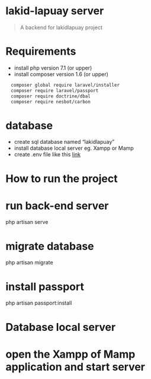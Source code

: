 # lakid-lapuay server

> A backend for lakidlapuay project

# Requirements
  * install php version 7.1 (or upper)
  * install composer version 1.6 (or upper)
  ``` bash
    composer global require laravel/installer
    composer require laravel/passport
    composer require doctrine/dbal
    composer require nesbot/carbon
   ```
  # database
  * create sql database named “lakidlapuay”
  * install database local server eg. Xampp or Mamp
  * create .env file like this [link](https://drive.google.com/file/d/1oAzMJVL3wji7CXv0kYyxyV5YcYSZBC0g/view)

# How to run the project
# run back-end server
php artisan serve
# migrate database
php artisan migrate
# install passport
php artisan passport:install

# Database local server
# open the Xampp of Mamp application and start server
```
